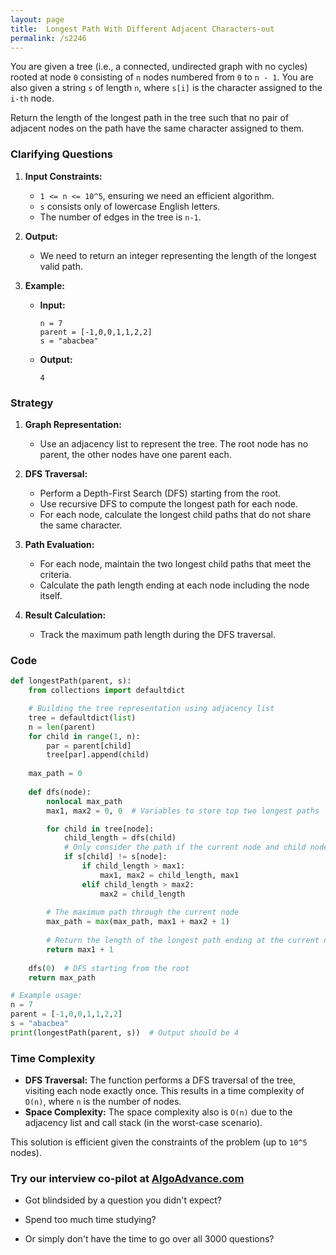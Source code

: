```yaml
---
layout: page
title:  Longest Path With Different Adjacent Characters-out
permalink: /s2246
---
```


You are given a tree (i.e., a connected, undirected graph with no cycles) rooted at node `0` consisting of `n` nodes numbered from `0` to `n - 1`. You are also given a string `s` of length `n`, where `s[i]` is the character assigned to the `i-th` node.

Return the length of the longest path in the tree such that no pair of adjacent nodes on the path have the same character assigned to them.

### Clarifying Questions

1. **Input Constraints:**
   - `1 <= n <= 10^5`, ensuring we need an efficient algorithm.
   - `s` consists only of lowercase English letters.
   - The number of edges in the tree is `n-1`.

2. **Output:**
   - We need to return an integer representing the length of the longest valid path.

3. **Example:**
   - **Input:**
     ```
     n = 7
     parent = [-1,0,0,1,1,2,2]
     s = "abacbea"
     ```
   - **Output:**
     ```
     4
     ```

### Strategy

1. **Graph Representation:**
   - Use an adjacency list to represent the tree. The root node has no parent, the other nodes have one parent each.

2. **DFS Traversal:**
   - Perform a Depth-First Search (DFS) starting from the root.
   - Use recursive DFS to compute the longest path for each node.
   - For each node, calculate the longest child paths that do not share the same character.

3. **Path Evaluation:**
   - For each node, maintain the two longest child paths that meet the criteria.
   - Calculate the path length ending at each node including the node itself.

4. **Result Calculation:**
   - Track the maximum path length during the DFS traversal.

### Code

```python
def longestPath(parent, s):
    from collections import defaultdict

    # Building the tree representation using adjacency list
    tree = defaultdict(list)
    n = len(parent)
    for child in range(1, n):
        par = parent[child]
        tree[par].append(child)
    
    max_path = 0
    
    def dfs(node):
        nonlocal max_path
        max1, max2 = 0, 0  # Variables to store top two longest paths

        for child in tree[node]:
            child_length = dfs(child)
            # Only consider the path if the current node and child node have different characters
            if s[child] != s[node]:
                if child_length > max1:
                    max1, max2 = child_length, max1
                elif child_length > max2:
                    max2 = child_length
        
        # The maximum path through the current node
        max_path = max(max_path, max1 + max2 + 1)
        
        # Return the length of the longest path ending at the current node
        return max1 + 1
    
    dfs(0)  # DFS starting from the root
    return max_path

# Example usage:
n = 7
parent = [-1,0,0,1,1,2,2]
s = "abacbea"
print(longestPath(parent, s))  # Output should be 4
```

### Time Complexity

- **DFS Traversal:** The function performs a DFS traversal of the tree, visiting each node exactly once. This results in a time complexity of `O(n)`, where `n` is the number of nodes.
- **Space Complexity:** The space complexity also is `O(n)` due to the adjacency list and call stack (in the worst-case scenario).

This solution is efficient given the constraints of the problem (up to `10^5` nodes).


### Try our interview co-pilot at [AlgoAdvance.com](https://algoAdvance.com)

- Got blindsided by a question you didn't expect?

- Spend too much time studying?

- Or simply don't have the time to go over all 3000 questions?

